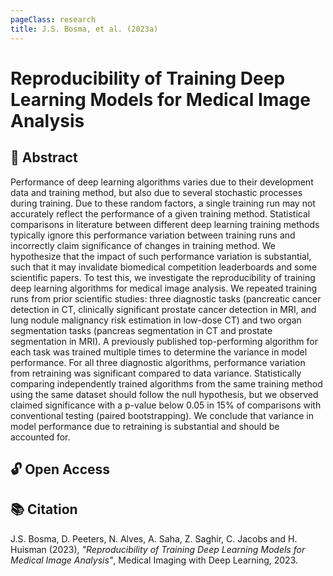 ```yaml
---
pageClass: research
title: J.S. Bosma, et al. (2023a)
---
```

# Reproducibility of Training Deep Learning Models for Medical Image Analysis

## 📖 Abstract

Performance of deep learning algorithms varies due to their development data and training method, but also due to several stochastic processes during training. Due to these random factors, a single training run may not accurately reflect the performance of a given training method. Statistical comparisons in literature between different deep learning training methods typically ignore this performance variation between training runs and incorrectly claim significance of changes in training method. We hypothesize that the impact of such performance variation is substantial, such that it may invalidate biomedical competition leaderboards and some scientific papers. To test this, we investigate the reproducibility of training deep learning algorithms for medical image analysis. We repeated training runs from prior scientific studies: three diagnostic tasks (pancreatic cancer detection in CT, clinically significant prostate cancer detection in MRI, and lung nodule malignancy risk estimation in low-dose CT) and two organ segmentation tasks (pancreas segmentation in CT and prostate segmentation in MRI). A previously published top-performing algorithm for each task was trained multiple times to determine the variance in model performance. For all three diagnostic algorithms, performance variation from retraining was significant compared to data variance. Statistically comparing independently trained algorithms from the same training method using the same dataset should follow the null hypothesis, but we observed claimed significance with a p-value below 0.05 in
15% of comparisons with conventional testing (paired bootstrapping). We conclude that variance in model performance due to retraining is substantial and should be accounted for.

## 🔓 Open Access
<ActionButton action="This paper is open access!" link="https://openreview.net/forum?id=MR01DcGST9" />

## 📚 Citation
J.S. Bosma, D. Peeters, N. Alves, A. Saha, Z. Saghir, C. Jacobs and H. Huisman (2023), _"Reproducibility of Training Deep Learning Models for Medical Image Analysis"_, Medical Imaging with Deep Learning, 2023.
